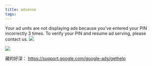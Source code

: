 ```yaml
---
title: adsense
tags:
---
```




Your ad units are not displaying ads because you've entered your PIN incorrectly 3 times. To verify your PIN and resume ad serving, please contact us.
![](/images/blog/191006_adsense/15703488881606.jpg)

![](/images/blog/191006_adsense/15703489236687.jpg)

藏的好深：
https://support.google.com/google-ads/gethelp

